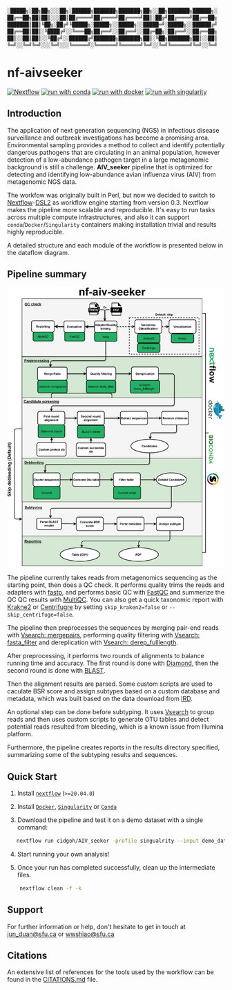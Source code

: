 ```
░█████╗░██╗██╗░░░██╗░██████╗███████╗███████╗██╗░░██╗███████╗██████╗░
██╔══██╗██║██║░░░██║██╔════╝██╔════╝██╔════╝██║░██╔╝██╔════╝██╔══██╗
███████║██║╚██╗░██╔╝╚█████╗░█████╗░░█████╗░░█████═╝░█████╗░░██████╔╝
██╔══██║██║░╚████╔╝░░╚═══██╗██╔══╝░░██╔══╝░░██╔═██╗░██╔══╝░░██╔══██╗
██║░░██║██║░░╚██╔╝░░██████╔╝███████╗███████╗██║░╚██╗███████╗██║░░██║
╚═╝░░╚═╝╚═╝░░░╚═╝░░░╚═════╝░╚══════╝╚══════╝╚═╝░░╚═╝╚══════╝╚═╝░░╚═╝ 
```

# nf-aivseeker

[![Nextflow](https://img.shields.io/badge/nextflow%20DSL2-%E2%89%A521.04.0-23aa62.svg?labelColor=000000)](https://www.nextflow.io/)
[![run with conda](http://img.shields.io/badge/run%20with-conda-3EB049?labelColor=000000&logo=anaconda)](https://docs.conda.io/en/latest/)
[![run with docker](https://img.shields.io/badge/run%20with-docker-0db7ed?labelColor=000000&logo=docker)](https://www.docker.com/)
[![run with singularity](https://img.shields.io/badge/run%20with-singularity-1d355c.svg?labelColor=000000)](https://sylabs.io/docs/)


## Introduction

The application of next generation sequencing (NGS) in infectious disease surveillance and outbreak investigations has become a promising area. Environmental sampling provides a method to collect and identify potentially dangerous pathogens that are circulating in an animal population, however detection of a low-abundance pathogen target in a large metagenomic background is still a challenge. **AIV_seeker** pipeline that is optimized for detecting and identifying low-abundance avian influenza virus (AIV) from metagenomic NGS data.

The workfow was originally built in Perl, but now we decided to switch to [Nextflow](https://www.nextflow.io)-[DSL2](https://www.nextflow.io/docs/latest/dsl2.html) as workflow engine starting from version 0.3. Nextflow makes the pipeline more scalable and reproducible. It's easy to run tasks across multiple compute infrastructures, and also it can support `conda`/`Docker`/`Singularity` containers making installation trivial and results highly reproducible. 

A detailed structure and each module of the workflow is presented below in the dataflow diagram.

## Pipeline summary

![aiv_seeker_workflow](docs/aiv_seeker_workflow.jpg)

The pipeline currently takes reads from metagenomics sequencing as the starting point, then does a QC check. It performs quality trims the reads and adapters with [fastp](https://github.com/OpenGene/fastp), and performs basic QC with [FastQC](https://www.bioinformatics.babraham.ac.uk/projects/fastqc/) and summerize the QC QC results with [MultiQC](https://multiqc.info/). You can also get a quick taxonomic report with [Krakne2](https://github.com/DerrickWood/kraken2) or [Centrifugre](https://ccb.jhu.edu/software/centrifuge) by setting `skip_kraken2=false` or `--skip_centrifuge=false`.

The pipeline then preprocesses the sequences by merging pair-end reads with [Vsearch: mergepairs](https://github.com/torognes/vsearch), performing quality filtering with [Vsearch: fasta_filter](https://github.com/torognes/vsearch) and dereplication with [Vsearch: derep_fulllength](https://github.com/torognes/vsearch).

After preprocessing, it performs two rounds of alignments to balance running time and accuracy. The first round is done with [Diamond](https://github.com/bbuchfink/diamond), then the second round is done with [BLAST](https://blast.ncbi.nlm.nih.gov/Blast.cgi?PAGE_TYPE=BlastDocs&DOC_TYPE=Download). 

Then the alignment results are parsed. Some custom scripts are used to caculate BSR score and assign subtypes based on a custom database and metadata, which was built based on the data download from [IRD](https://fludb.org).

An optional step can be done before subtyping. It uses [Vsearch](https://github.com/torognes/vsearch) to group reads and then uses custom scripts to generate OTU tables and detect potential reads resulted from bleeding, which is a known issue from Illumina platform. 

Furthermore, the pipeline creates reports in the results directory specified, summarizing some of the subtyping results and sequences.


## Quick Start

1. Install [`nextflow`](https://nf-co.re/usage/installation) (`>=20.04.0`)

2. Install [`Docker`](https://docs.docker.com/engine/installation/), [`Singularity`](https://www.sylabs.io/guides/3.0/user-guide/) or [`Conda`](https://conda.io/miniconda.html)

3. Download the pipeline and test it on a demo dataset with a single command:

 ```bash
    nextflow run cidgoh/AIV_seeker -profile singualrity --input demo_data/samplesheet.csv
 ```

4. Start running your own analysis!

5. Once your run has completed successfully, clean up the intermediate files.

```bash
    nextflow clean -f -k
 ```

## Support

For further information or help, don't hesitate to get in touch at 
[jun_duan@sfu.ca](mailto:jun_duan@sfu.ca) or [wwshiao@sfu.ca](mailto:wwshiao@sfu.ca)

## Citations
An extensive list of references for the tools used by the workflow 
can be found in the [CITATIONS.md](https://github.com/cidgoh/AIV_seeker/blob/dev_nf-aivseeker/docs/CITATIONS.md) file.
